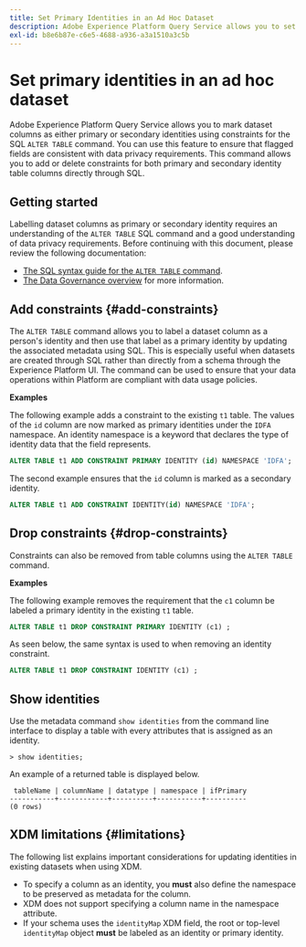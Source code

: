 ```yaml
---
title: Set Primary Identities in an Ad Hoc Dataset
description: Adobe Experience Platform Query Service allows you to set an identity or a primary identity for ad hoc schema dataset fields directly through the SQL ALTER TABLE command. The document explains how to use the ALTER TABLE command to set a primary identity or secondary identity.
exl-id: b8e6b87e-c6e5-4688-a936-a3a1510a3c5b
---
```

# Set primary identities in an ad hoc dataset

Adobe Experience Platform Query Service allows you to mark dataset columns as either primary or secondary identities using constraints for the SQL `ALTER TABLE` command. You can use this feature to ensure that flagged fields are consistent with data privacy requirements. This command allows you to add or delete constraints for both primary and secondary identity table columns directly through SQL.

## Getting started 

Labelling dataset columns as primary or secondary identity requires an understanding of the `ALTER TABLE` SQL command and a good understanding of data privacy requirements. Before continuing with this document, please review the following documentation:

* [The SQL syntax guide for the `ALTER TABLE` command](../sql/syntax.md). 
* [The Data Governance overview](../../data-governance/home.md) for more information.

## Add constraints {#add-constraints}

The `ALTER TABLE` command allows you to label a dataset column as a person's identity and then use that label as a primary identity by updating the associated metadata using SQL. This is especially useful when datasets are created through SQL rather than directly from a schema through the Experience Platform UI. The command can be used to ensure that your data operations within Platform are compliant with data usage policies.

**Examples**

The following example adds a constraint to the existing `t1` table. The values of the `id` column are now marked as primary identities under the `IDFA` namespace. An identity namespace is a keyword that declares the type of identity data that the field represents.

```sql
ALTER TABLE t1 ADD CONSTRAINT PRIMARY IDENTITY (id) NAMESPACE 'IDFA';
```

The second example ensures that the `id` column is marked as a secondary identity.

```sql
ALTER TABLE t1 ADD CONSTRAINT IDENTITY(id) NAMESPACE 'IDFA';
```

## Drop constraints {#drop-constraints}

Constraints can also be removed from table columns using the `ALTER TABLE` command.

**Examples**

The following example removes the requirement that the `c1` column be labeled a primary identity in the existing `t1` table.

```sql
ALTER TABLE t1 DROP CONSTRAINT PRIMARY IDENTITY (c1) ;
```

As seen below, the same syntax is used to when removing an identity constraint.

```sql
ALTER TABLE t1 DROP CONSTRAINT IDENTITY (c1) ;
```

## Show identities

Use the metadata command `show identities` from the command line interface to display a table with every attributes that is assigned as an identity.

```shell
> show identities;
```

An example of a returned table is displayed below.

```console
 tableName | columnName | datatype | namespace | ifPrimary
-----------+------------+----------+-----------+----------
(0 rows)
```

## XDM limitations {#limitations}

The following list explains important considerations for updating identities in existing datasets when using XDM.

* To specify a column as an identity, you **must** also define the namespace to be preserved as metadata for the column.
* XDM does not support specifying a column name in the namespace attribute.
* If your schema uses the `identityMap` XDM field, the root or top-level `identityMap` object **must** be labeled as an identity or primary identity.
